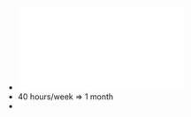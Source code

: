 - ![Product+Manager+Nanodegree+Program+Syllabus.pdf](../assets/Product+Manager+Nanodegree+Program+Syllabus_1641366954468_0.pdf)
- 40 hours/week => 1 month
-